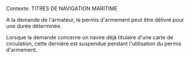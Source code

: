 Contexte: TITRES DE NAVIGATION MARITIME

A la demande de l'armateur, le permis d'armement peut être délivré pour une durée déterminée.

Lorsque la demande concerne un navire déjà titulaire d'une carte de circulation, cette dernière est suspendue pendant l'utilisation du permis d'armement.